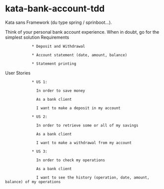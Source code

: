 # kata-bank-account-tdd

Kata sans Framework (du type spring / sprinboot…).
 

Think of your personal bank account experience. When in doubt, go for the simplest solution Requirements

                * Deposit and Withdrawal

                * Account statement (date, amount, balance)

                * Statement printing

User Stories

                * US 1:

                  In order to save money

                  As a bank client

                  I want to make a deposit in my account

                * US 2:

                  In order to retrieve some or all of my savings

                  As a bank client

                  I want to make a withdrawal from my account

                * US 3:

                  In order to check my operations

                  As a bank client

                  I want to see the history (operation, date, amount, balance) of my operations
